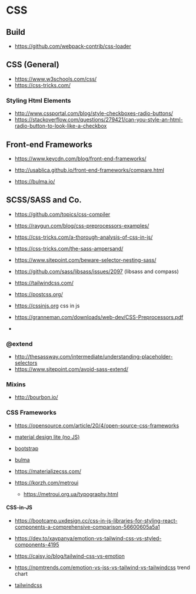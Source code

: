 # CSS 

## Build

* https://github.com/webpack-contrib/css-loader

## CSS (General)

* https://www.w3schools.com/css/
* https://css-tricks.com/

### Styling Html Elements

* http://www.cssportal.com/blog/style-checkboxes-radio-buttons/
* https://stackoverflow.com/questions/279421/can-you-style-an-html-radio-button-to-look-like-a-checkbox

## Front-end Frameworks

* https://www.keycdn.com/blog/front-end-frameworks/
* http://usablica.github.io/front-end-frameworks/compare.html

* https://bulma.io/

## SCSS/SASS and Co.

* https://github.com/topics/css-compiler
* https://raygun.com/blog/css-preprocessors-examples/
* https://css-tricks.com/a-thorough-analysis-of-css-in-js/

* https://css-tricks.com/the-sass-ampersand/
* https://www.sitepoint.com/beware-selector-nesting-sass/
* https://github.com/sass/libsass/issues/2097 (libsass and compass)
* https://tailwindcss.com/
* https://postcss.org/
* https://cssinjs.org css in js
* https://granneman.com/downloads/web-dev/CSS-Preprocessors.pdf
* 

### @extend

* http://thesassway.com/intermediate/understanding-placeholder-selectors
* https://www.sitepoint.com/avoid-sass-extend/

### Mixins

* http://bourbon.io/

### CSS Frameworks

* https://opensource.com/article/20/4/open-source-css-frameworks

* [material design lite (no JS)](https://getmdl.io/)
* [bootstrap](https://getbootstrap.com/)
* [bulma](https://bulma.io/)
* https://materializecss.com/
* https://korzh.com/metroui
  + https://metroui.org.ua/typography.html

#### CSS-in-JS

* https://bootcamp.uxdesign.cc/css-in-js-libraries-for-styling-react-components-a-comprehensive-comparison-56600605a5a1
* https://dev.to/xaypanya/emotion-vs-tailwind-css-vs-styled-components-4195
* https://caisy.io/blog/tailwind-css-vs-emotion
* https://npmtrends.com/emotion-vs-jss-vs-tailwind-vs-tailwindcss trend chart

* [tailwindcss](https://tailwindcss.com/)
